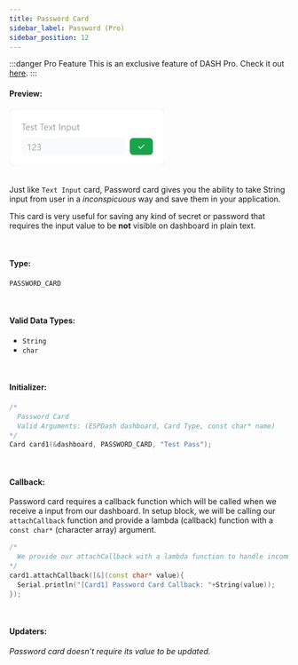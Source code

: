 ```yaml
---
title: Password Card
sidebar_label: Password (Pro)
sidebar_position: 12
---
```


:::danger Pro Feature
This is an exclusive feature of DASH Pro. Check it out [here](https://espdash.pro).
:::

#### Preview:

<img className="card-preview" src="/img/v4/text-input-card.png" width="280px" alt="Text Input Card Preview" />

<br/>
<br/>

Just like `Text Input` card, Password card gives you the ability to take String input from user in a *inconspicuous* way and save them in your application. 

This card is very useful for saving any kind of secret or password that requires the input value to be **not** visible on dashboard in plain text.

<br/>

#### Type:
`PASSWORD_CARD`

<br/>

#### Valid Data Types:
- `String`
- `char`

<br/>

#### Initializer:
```cpp
/* 
  Password Card
  Valid Arguments: (ESPDash dashboard, Card Type, const char* name)
*/
Card card1(&dashboard, PASSWORD_CARD, "Test Pass");
```

<br/>


#### Callback:
Password card requires a callback function which will be called when we receive a input from our dashboard. In setup block, we will be calling our `attachCallback` function and provide a lambda (callback) function with a `const char*` (character array) argument.
```cpp
/*
  We provide our attachCallback with a lambda function to handle incomming data
*/
card1.attachCallback([&](const char* value){
  Serial.println("[Card1] Password Card Callback: "+String(value));
});
```

<br/>

#### Updaters:

*Password card doesn't require its value to be updated.*